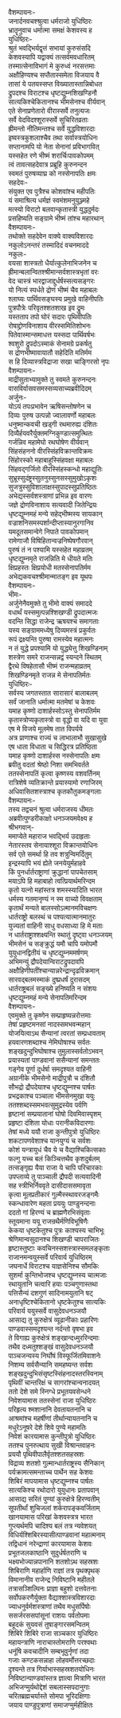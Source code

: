 वैशम्पायनः-  
जनार्दनवचश्श्रुत्वा धर्मराजो युधिष्ठिरः  
भ्रातॄनुवाच धर्मात्मा समक्षं केशवस्य ह  
युधिष्ठिरः-  
श्रुतं भवद्भिर्यद्वृत्तं सभायां कुरुसंसदि  
केशवस्यापि यद्वाक्यं तत्सर्वमवधारितम्  
तस्मात्सेनाविभागं मे कुरुध्वं नरसत्तमाः  
अक्षौहिण्यश्च सप्तैतास्समेता विजयाय वै  
तासां ये पतयस्सप्त विख्यातास्तान्निबोधत  
द्रुपदश्च विराटश्च धृष्टद्युम्नशिखण्डिनौ  
सात्यकिश्चेकितानश्च भीमसेनश्च वीर्यवान्  
एते सेनाप्रणेतारो वीरास्सर्वे तनुत्यजः  
सर्वे वेदविदश्शूरास्सर्वे सुचिरितव्रताः  
ह्रीमन्तो नीतिमन्तश्च सर्वे युद्धविशारदाः  
इष्वस्त्रकुशलाश्चैव तथा सर्वास्त्रयोधिनः  
सप्तानामपि यो नेता सेनानां प्रविभागवित्  
यस्सहेत रणे भीष्मं शरार्चिःपावकोपमम्  
त्वं तावत्सहदेवात्र प्रब्रूहि कुरुनन्दन  
स्वमतं पुरुषव्याघ्र को नस्सेनापतिः क्षमः  
सहदेवः-  
संयुक्त एव पुत्रैश्च कोशवांश्च महीपतिः  
यं समाश्रित्य धर्मज्ञं स्वमंशमनुयुञ्ज्महे  
मत्स्यो विराटो बलवान्कृतास्त्री युद्धदुर्मदः  
प्रसहिष्यति सङ्ग्रामे भीष्मं तांश्च महारथान्  
वैशम्पायनः-  
तथोक्ते सहदेवेन वाक्ये वाक्यविशारदः  
नकुलोऽनन्तरं तस्मादिदं वचनमाददे  
नकुलः-  
वयसा शास्त्रतो धैर्यात्कुलेनाभिजनेन च  
ह्रीमान्बलान्वितश्श्रीमान्सर्वशास्त्रभृतां वरः  
वेद चास्त्रं भारद्वाजाद्दुर्धर्षस्सत्यसङ्गरः  
यो नित्यं स्पर्धते द्रोणं भीष्मं चैव महाबलः  
श्लाघ्यः पार्थिवसङ्घस्य प्रमुखे वाहिनीपतिः  
पुत्रपौत्रेः परिवृतश्शतशाख इव द्रुमः  
यस्तताप तपो घोरं सदारः पृथिवीपतिः  
रोषाद्द्रोणविनाशाय वीरस्समितिशोभनः  
पितेवास्मान्समाधत्त यस्सदा पार्थिवर्षभः  
श्वशुरो द्रुपदोऽस्माकं सेनामग्रे प्रकर्षतु  
स द्रोणभीष्मावायातौ सहेदिति मतिर्मम  
स हि दिव्यास्त्रविद्राजा सखा चाङ्गिरसो नृपः  
वैशम्पायनः-  
माद्रीसुताभ्यामुक्ते तु स्वमते कुरुनन्दनः  
वासविर्वासवसमस्सव्यसाच्यब्रवीदिदम्  
अर्जुनः-  
योऽयं तपःप्रभावेन ऋषिसन्तोषणेन च  
दिव्यः पुरुष उत्पन्नो ज्वालावर्णो महाबलः  
धनुष्मान्कवची खड्गी रथमारुह्य दंशितः  
दिव्यैर्हयवरैर्युक्तमग्निकुण्डात्समुत्थितः  
गर्जन्निव महामेघो रथघोषेण वीर्यवान्  
सिंहसंहननो वीरस्सिंहविक्रान्तविक्रमः  
सिंहोरस्को महाबाहुस्सिंहवक्षा महाबलः  
सिंहवद्गर्जितो वीरस्सिंहस्कन्धो महाद्युतिः  
सुभ्रूस्सुदंष्ट्रस्सुतनुस्सुनसस्सुमुखोऽकृशः  
सुजत्रुस्सुविशालाक्षस्सुपादस्सुप्रतिष्ठितः  
अभेद्यस्सर्वशस्त्राणां प्रभिन्न इव वारणः  
जज्ञे द्रोणविनाशाय सत्यवादी जितेन्द्रियः  
धृष्टद्युम्नमहं मन्ये सहेद्भीष्मस्य सायकान्  
वज्राशनिसमस्पर्शान्दीप्तास्यानुरगानिव  
यमदूतसमान्वेगे निपाते पावकोपमान्  
रामेणाजौ विषिहितान्वज्रनिष्पेषगौरवान्  
पुरुषं तं न पश्यामि यस्सहेत महाव्रतम्  
धृष्टद्युम्नमृते राजन्निति मे धीयते मतिः  
क्षिप्रहस्तः क्षिप्रयोधी मतस्सेनापतिर्मम  
अभेद्यकवचश्श्रीमान्मातङ्ग इव यूथपः  
वैशम्पायनः-  
भीमः-  
अर्जुनेनैवमुक्ते तु भीमो वाक्यं समाददे  
वधार्थं यस्समुत्पन्नश्शिखण्डी द्रुपदात्मजः  
वदन्ति सिद्धा राजेन्द्र ऋषयश्च समागताः  
यस्य सङ्ग्राममध्येषु दिव्यमस्त्रं प्रकुर्वतः  
रूपं द्रक्ष्यन्ति पुरुषा रामस्येव महात्मनः  
न तं युद्धे प्रपश्यामि यो युद्ध्येत्तु शिखण्डिनाम्  
शस्त्रेण समरे राजन्सन्नद्वं स्यन्दने स्थितम्  
द्वैरथे विषहेतासौ भीष्मं राजन्महाव्रतम्  
शिखण्डिनमृते राजन्न मे सेनापतिर्मतः  
युधिष्ठिरः-  
सर्वस्य जगतस्तात सारासारं बालाबलम्  
सर्वं जानाति धर्मात्मा मतमेषां च केशवः  
यमाह कृष्णो दाशार्हस्सोऽस्तु सेनापतिर्मम  
कृतास्त्रोप्यकृतास्त्रो वा वृद्धो वा यदि वा युवा  
एष मे विजये मूलमेष तात विपर्यये  
अत्र प्राणाश्च राज्यं च लाभालाभौ सुखासुखे  
एष धाता विधाता च सिद्धिरत्र प्रतिष्ठिता  
यमाह कृष्णो दाशार्हस्स नस्सेनापतिः क्षमः  
ब्रवीतु वदतां श्रेष्ठो निशा समभिवर्तते  
ततस्सेनापतिं कृत्वा कृष्णस्य वशवर्तिनम्  
रात्रिशेषे व्यतिक्रान्ते प्रयास्यामो रणाजिरम्  
अधिवासितशस्त्राश्च कृतकौतुकमङ्गलाः  
वैशम्पायनः-  
तस्य तद्वचनं श्रुत्वा धर्मराजस्य धीमतः  
अब्रवीत्पुण्डरीकाक्षो धनञ्जयमवेक्ष्य ह  
श्रीभगवान्-  
ममाप्येते महाराज भवद्भिर्य उदाहृताः  
नेतारस्तव सेनायाश्शूरा विक्रान्तयोधिनः  
सर्व एते समर्था हि तव शत्रुन्विमर्दितुम्  
इन्द्रस्यापि भयं ह्येते जनयेयुर्महाहवे  
किं पुनर्धार्तराष्ट्राणां क्रुद्धानां पापचेतसाम्  
मयाऽपि हि महाबाहो त्वत्प्रियार्थमरिन्दम  
कृतो यत्नो महांस्तत्र शमस्स्यादिति भारत  
धर्मस्य गतमानृण्यं न स्म वाच्यो विवक्षताम्  
कृतार्थं मन्यते बालस्सोऽत्मानमविचक्षणः  
धार्तराष्ट्रो बलस्थं च पश्यत्यात्मानमातुरः  
युज्यतां वाहिनी साधु वधसाध्या हि मे मताः  
न धार्तराष्ट्राश्शक्ष्यन्ति स्थातुं दृष्ट्वा धनञ्जयम्  
भीमसेनं च सङ्क्रुद्धं यमौ चापि यमोपमौ  
युयुधानद्वितीयं च धृष्टद्युम्नममर्षणम्  
अभिमन्युं द्रौपदेयान्विराटद्रुपदावपि  
अक्षौहिणीपतींश्चान्यान्नरेन्द्रान्दृढविक्रमान्  
सारवद्बलमस्माकं दुष्प्रधर्षं दुरासदम्  
धार्तराष्ट्रबलं सङ्ख्ये हनिष्यति न संशयः  
धृष्टद्युम्नमहं मन्ये सेनापतिमरिन्दम  
वैशम्पायनः-  
एवमुक्ते तु कृष्णेन सम्प्राहृष्यन्नरोत्तमाः  
तेषां प्रहृष्टमनसां नादस्समभवन्महान्  
योजयित्वाऽथ सैन्यानां त्वरतां सम्प्रधावताम्  
हयवारणशब्दाश्च नेमिघोषाश्च सर्वतः  
शङ्खदुन्दुभिघोषाश्च तुमुलास्सर्वतोऽभवन्  
प्रयास्यतां पाण्डवानां ससैन्यानां समन्ततः  
गङ्गेव पूर्णा दुर्धर्षा समदृश्यत वाहिनी  
अग्रानीके भीमसेनो माद्रीपुत्रौ च दंशितौ  
सौभद्रो द्रौपदेयाश्च धृष्टद्युम्नश्च पार्षतः  
प्रभद्रकाश्च पञ्चाला भीमसेनमुखा ययुः  
ततश्शब्दस्समभवत्सुमुद्रस्येव पर्वणि  
हृष्टानां सम्प्रयातानां घोषो दिवमिवास्पृशम्  
प्रहृष्टा दंशिता योधाः परानीकविदारणाः  
तेषां मध्ये ययौ राजा कुन्तीपुत्रो युधिष्ठिरः  
शकटापणवेशाश्च यानयुग्यं च सर्वशः  
कोशं यन्त्रायुधं चैव ये च वैद्याश्चिकित्सकाः  
फल्गु यच्च बलं किञ्चित्तथैव कृशदुर्बलम्  
तत्सङ्गृह्य यैया राजा ये चापि परिचारकाः  
उपप्लाव्ये तु पाञ्चाली द्रौपदी सत्यवादिनी  
सह स्त्रीभिर्निववृते दासीदाससमावृता  
कृत्वा मूलप्रतीकारं गुल्मैस्स्थावरजङ्गमैः  
स्कन्धावारेण महता प्रययुः पाण्डुनन्दनाः  
ददतो गां हिरण्यं च ब्राह्मणैरभिसंवृताः  
स्तूयमाना ययू राजन्रथैर्मणिविभूषिणैः  
केकया धृष्टकेतुश्च पुत्रः काश्यस्य चाभिभूः  
श्रेणिमान्वसुदानश्च शिखण्डी चापराजितः  
हृष्टास्तुष्टाः कवचिनस्सशस्त्रास्समलङ्कृताः  
राजानमन्वयुस्सर्वे परिवार्य युधिष्ठिरम्  
जघनार्धे विराटश्च याज्ञसेनिश्च सौमकिः  
सुशर्मा कुन्तिभोजश्च धृष्टद्युम्नस्य चात्मजाः  
रथायुतानि चत्वारि हयाः पञ्चगुणास्तथा  
पत्तिसैन्यं दशगुणं सादिनामयुतानि षट्  
अनाधृष्टिश्चेकितानो धृष्टकेतुश्च सात्यकिः  
परिवार्य ययुस्सर्वे वासुदेवधनञ्जयौ  
आसाद्य तु कुरुक्षेत्रं व्यूढानीकाः प्रहारिणः  
पाण्डवास्समदृश्यन्त नर्दन्तो वृषभा इव  
ते विगाह्य कुरुक्षेत्रं शङ्खान्दध्मुररिन्दमाः  
तथैव दध्मतुश्शङ्खं वासुदेवधनञ्जयौ  
पाञ्चजन्यस्य निर्घोषं विस्फूर्जितमिवाशनेः  
निशम्य सर्वसैन्यानि समहष्यन्त सर्वशः  
शङ्खदुन्दुभिसंसृष्टस्सिंहनादस्तरस्विनाम्  
पृथिवीं चान्तरिक्षं च सागरांश्चान्वनादयत्  
ततो देशे समे स्निग्धे प्रभूतयवसेन्धने  
निवेशयामास ततस्सेनां राजा युधिष्ठिरः  
परिहृत्य श्मशानानि देवतायतनानि च  
आश्रमांश्च महर्षीणां तीर्थान्यायतनानि च  
मधुरेऽनूषरे देशे शिवे पुण्ये महामतिः  
निवेशं कारयामास कुन्तीपुत्रो युधिष्ठिरः  
ततश्च पुनरुत्थाय सुखी विश्रान्तवाहनः  
प्रययौ पृथिवीपालैर्वृतश्शतसहस्रशः  
विद्राव्य शतशो गुल्मान्धार्तराष्ट्रस्य सैनिकान्  
पर्यक्रामत्समन्ताच्च पार्थेन सह केशवः  
शिबिरं मापयामास धृष्टद्युम्नश्च पार्षतः  
सात्यकिश्च रथोदारो युयुधानः प्रतापवान्  
आसाद्य सरितं पुण्यां कुरुक्षेत्रे हिरण्वतीम्  
सूपतीर्थां शुचिजलां शर्करापङ्कवर्जिताम्  
खानयामास परिखां केशवस्त्रत्र भारत  
गुप्त्यर्थमपि चादिश्य बलं तत्र न्यवेशयत्  
विधिर्यश्शिबिरस्यासीत्पाण्डवानां महात्मनाम्  
तद्विधानं नरेन्द्राणां कारयामास केशवः  
प्रभूतजलकाष्ठानि सुदुर्धर्षतराणि च  
भक्ष्यभोज्यान्नपानानि शतशोऽथ सहस्रशः  
शिबिराणि महार्हाणि राज्ञां तत्र पृथक्पृथक्  
विमानानीव राजेन्द्र निविष्टानि महीतले  
तत्रासञ्शिल्पिनः प्राज्ञा बहुशो दत्तवेतनाः  
सर्वोपकरणैर्युक्ता वैद्याश्शास्त्रविशारदाः  
ज्याधनुर्वर्मशस्त्राणां तथैव मधुसर्पिषोः  
ससर्जरससपांसूनां राशयः पर्वतोपमाः  
बहूदकं सुयवसं तुषाङ्गारसमन्वितम्  
शिबिरे शिबिरे राजा सञ्चकार युधिष्ठिरः  
महायन्त्राणि नाराचास्तोमराणि परश्वथाः  
धनूंषि कवचादीनि सम्बभूवुर्नृणां तदा  
गजाः कण्टकसन्नाहा लोहवर्मोत्तरच्छदाः  
दृश्यन्ते तत्र गिर्याभास्सहस्रशतयोधिनः  
निविष्टान्पाण्डवांस्तत्र ज्ञात्वा मित्राणि भारत  
अभिजग्मुर्यथोद्देशं सबलास्सपदानुगाः  
चरितब्रह्मचर्यास्ते सोमपा भूरिदक्षिणाः  
जयाय पाण्डुपुत्राणां समाजग्मुर्महीक्षितः  
